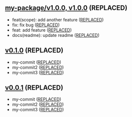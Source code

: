 ## [my-package/v1.0.0, v1.0.0](https://www.my-remote.com/compare/v0.1.0...my-package/v1.0.0) (REPLACED)

- feat(scope): add another feature ([REPLACED](https://www.my-remote.com/commit/REPLACED))
- fix: fix bug ([REPLACED](https://www.my-remote.com/commit/REPLACED))
- feat: add feature ([REPLACED](https://www.my-remote.com/commit/REPLACED))
- docs(readme): update readme ([REPLACED](https://www.my-remote.com/commit/REPLACED))

## [v0.1.0](https://www.my-remote.com/tags) (REPLACED)

- my-commit ([REPLACED](https://www.my-remote.com/commit/REPLACED))
- my-commit2 ([REPLACED](https://www.my-remote.com/commit/REPLACED))
- my-commit3 ([REPLACED](https://www.my-remote.com/commit/REPLACED))

## [v0.0.1](https://www.my-remote.com/tags) (REPLACED)

- my-commit ([REPLACED](https://www.my-remote.com/commit/REPLACED))
- my-commit2 ([REPLACED](https://www.my-remote.com/commit/REPLACED))
- my-commit3 ([REPLACED](https://www.my-remote.com/commit/REPLACED))

